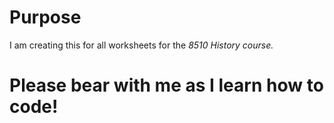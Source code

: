 # Purpose
I am creating this for all worksheets for the *8510 History course.* 
# Please bear with me as I learn how to code! #

